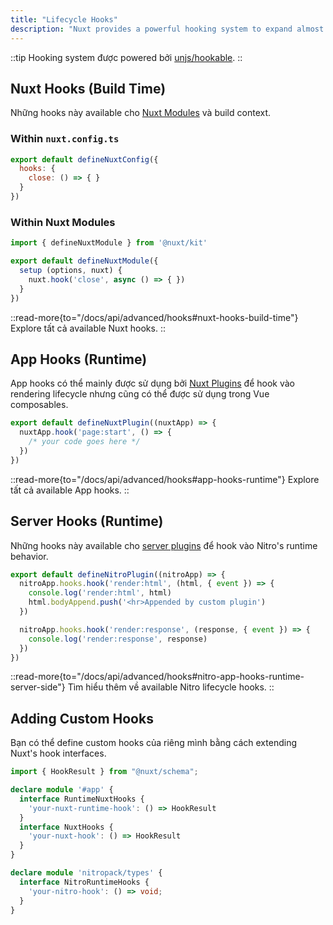 ```yaml
---
title: "Lifecycle Hooks"
description: "Nuxt provides a powerful hooking system to expand almost every aspect using hooks."
---
```


::tip
Hooking system được powered bởi [unjs/hookable](https://github.com/unjs/hookable).
::

## Nuxt Hooks (Build Time)

Những hooks này available cho [Nuxt Modules](/docs/guide/going-further/modules) và build context.

### Within `nuxt.config.ts`

```js [nuxt.config.ts]
export default defineNuxtConfig({
  hooks: {
    close: () => { }
  }
})
```

### Within Nuxt Modules

```js
import { defineNuxtModule } from '@nuxt/kit'

export default defineNuxtModule({
  setup (options, nuxt) {
    nuxt.hook('close', async () => { })
  }
})
```

::read-more{to="/docs/api/advanced/hooks#nuxt-hooks-build-time"}
Explore tất cả available Nuxt hooks.
::

## App Hooks (Runtime)

App hooks có thể mainly được sử dụng bởi [Nuxt Plugins](/docs/guide/directory-structure/plugins) để hook vào rendering lifecycle nhưng cũng có thể được sử dụng trong Vue composables.

```js [plugins/test.ts]
export default defineNuxtPlugin((nuxtApp) => {
  nuxtApp.hook('page:start', () => {
    /* your code goes here */
  })
})
```

::read-more{to="/docs/api/advanced/hooks#app-hooks-runtime"}
Explore tất cả available App hooks.
::

## Server Hooks (Runtime)

Những hooks này available cho [server plugins](/docs/guide/directory-structure/server#server-plugins) để hook vào Nitro's runtime behavior.

```js [~/server/plugins/test.ts]
export default defineNitroPlugin((nitroApp) => {
  nitroApp.hooks.hook('render:html', (html, { event }) => {
    console.log('render:html', html)
    html.bodyAppend.push('<hr>Appended by custom plugin')
  })

  nitroApp.hooks.hook('render:response', (response, { event }) => {
    console.log('render:response', response)
  })
})
```

::read-more{to="/docs/api/advanced/hooks#nitro-app-hooks-runtime-server-side"}
Tìm hiểu thêm về available Nitro lifecycle hooks.
::

## Adding Custom Hooks

Bạn có thể define custom hooks của riêng mình bằng cách extending Nuxt's hook interfaces.

```ts
import { HookResult } from "@nuxt/schema";

declare module '#app' {
  interface RuntimeNuxtHooks {
    'your-nuxt-runtime-hook': () => HookResult
  }
  interface NuxtHooks {
    'your-nuxt-hook': () => HookResult
  }
}

declare module 'nitropack/types' {
  interface NitroRuntimeHooks {
    'your-nitro-hook': () => void;
  }
}
```
